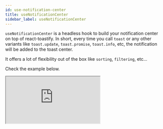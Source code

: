 ```yaml
---
id: use-notification-center
title: useNotificationCenter
sidebar_label: useNotificationCenter
---
```



`useNotificationCenter` is a headless hook to build your notification center on top of react-toastify. In short, every time you call `toast` or any other variants like `toast.update`, `toast.promise`, `toast.info`, etc, the notification will be added to the toast center.

It offers a lot of flexibility out of the box like `sorting`, `filtering`, etc... 

Check the example below.

<iframe src="https://codesandbox.io/embed/notification-center-framer-vddoj5?fontsize=14&hidenavigation=1&theme=dark"
     style={
       {
            width:"100%",
            height: "700px",
            border:0,
          borderRadius: "4px",
          overflow:"hidden"
       }}
     title="notification-center-framer"
     allow="accelerometer; ambient-light-sensor; camera; encrypted-media; geolocation; gyroscope; hid; microphone; midi; payment; usb; vr; xr-spatial-tracking"
     sandbox="allow-forms allow-modals allow-popups allow-presentation allow-same-origin allow-scripts"
   />

Another example using MUI.

<iframe src="https://codesandbox.io/embed/mui-notification-center-zvxod3?fontsize=14&hidenavigation=1&theme=dark"
     style={
       {
            width:"100%",
            height: "700px",
            border:0,
          borderRadius: "4px",
          overflow:"hidden"
       }}
     title="mui-notification-center"
     allow="accelerometer; ambient-light-sensor; camera; encrypted-media; geolocation; gyroscope; hid; microphone; midi; payment; usb; vr; xr-spatial-tracking"
     sandbox="allow-forms allow-modals allow-popups allow-presentation allow-same-origin allow-scripts"
   />

## Import

```tsx
import { useNotificationCenter } from "react-toastify/addons/useNotificationCenter"
```

## Initial parameters

```tsx
import { useNotificationCenter } from "react-toastify/addons/useNotificationCenter"

interface Data {
  exclude: boolean
}

function App(){
  const { notifications } = useNotificationCenter<Data>({
    data: [
      {id: "anId", createdAt: Date.now(), data: { exclude: false }},
      {id: "anotherId", createdAt: Date.now(), data: { exclude: true }}
      ],
    sort: (l, r) => l.createdAt - r.createdAt,
    filter: (item) => item.data.exclude === false
  })
}

```

| Parameter                                                                           | Description                                                                                                                                |
|-------------------------------------------------------------------------------------|--------------------------------------------------------------------------------------------------------------------------------------------|
| `data?: NotificationCenterItem<Data>[]`                                             | Initial data to rehydrate the notification center. Useful if you want to persist the content of the notification center                    |
| `sort?: (l: NotificationCenterItem<Data>, r: NotificationCenterItem<Data>): number` | By default, the notifications are sorted from the newest to the oldest using the `createdAt` field. Use this to provide your sort function |
| `filter?: (item: NotificationCenterItem<Data>): boolean`                            | Keep the toast that meets the condition specified in the callback function.                                                                |

:::info
 All parameters are optional
:::



## API

The hook gives you access to several values and functions. Let's view them one by one.

```tsx
import { useNotificationCenter } from "react-toastify/addons/useNotificationCenter"

const {
    notifications,
    clear,
    markAllAsRead,
    markAsRead,
    add,
    update,
    remove,
    find,
    sort,
    unreadCount
} = useNotificationCenter()
```

### `notifications`

Contains an array of `NotificationItem`. The `NotificationItem` has the following interface

```ts
interface NotificationCenter <Data = {}> {
  id: Id
  read: boolean;
  createdAt: number;
  data: Data;
  content?: React.ReactNode
  theme?: Theme
  type?: TypeOptions;
  isLoading?: boolean;
  containerId?: Id;
  icon?: React.ReactNode | false;
}
```

Most of the properties are populated when you display a notification on the screen using the `toast` function. A typical usage would look like this.

```tsx
import { useNotificationCenter } from "react-toastify/addons/useNotificationCenter"

function App(){
  const { notifications } = useNotificationCenter()

  return (
    <ul>
      {notifications.map(notification => (
        <li key={notification.id}>
          <span>id: {notification.id}</span>
          <span>createdAt: {notification.createdAt}</span>
          <p>content: {notification.content}</p>
          {/* you get the idea, you are free to use the properties the way that best suits your needs */}
        </li>
      ))}
    </ul>
  )
}
```

:::tip
The `content` contains the value that is displayed when calling the toast function. Use `data` if you want more control.
:::

```tsx
import { useNotificationCenter } from "react-toastify/addons/useNotificationCenter"

interface Data {
  title: string
  text: string
}

// somewhere in your app
toast("Hello", {
  data: {
    title: "Hello",
    text: "Lorem ipsum dolor..."
  }
})

function App(){
  const { notifications } = useNotificationCenter<Data>()

  return (
    <ul>
      {notifications.map(notification => (
        <li key={notification.id}>
          <span>id: {notification.id}</span>
          <span>createdAt: {notification.createdAt}</span>
          <p>title: {notification.data.title}</p>
          <p>text: {notification.data.text}</p>
        </li>
      ))}
    </ul>
  )
}
```

### `clear`

Remove all notifications from the notification center.

```tsx
import { useNotificationCenter } from "react-toastify/addons/useNotificationCenter"

function App(){
  const { notifications, clear } = useNotificationCenter()

  return (
    <div>
      <button onClick={clear}>clear</button>
      <div>{notifications.length}</div>
    </div>
  )
}
```


### `markAllAsRead`

Mark all notifications as read.

```tsx
import { useNotificationCenter } from "react-toastify/addons/useNotificationCenter"

function App(){
  const { notifications, markAllAsRead } = useNotificationCenter()

  return (
    <div>
      <button onClick={markAllAsRead}>Mark all as read</button>
      <ul>
        {notifications.map(notification => (
          <li key={notification.id}>
            <span>read: {notification.read}</span>
          </li>
        ))}
      </ul>
    </div>
  )
}
```

`markAllAsRead` accepts an optional boolean argument. It's only useful to mark all notifications as not read.

```tsx
import { useNotificationCenter } from "react-toastify/addons/useNotificationCenter"

function App(){
  const { notifications, markAllAsRead } = useNotificationCenter()

  return (
    <div>
      <button onClick={() => markAllAsRead(false)}>Mark all as not read</button>
      <ul>
        {notifications.map(notification => (
          <li key={notification.id}>
            <span>read: {notification.read}</span>
          </li>
        ))}
      </ul>
    </div>
  )
}
```

:::info
Calling `markAllasRead()` is equivalent to `markAllAsRead(true)`
:::

```ts
// function signature
markAllAsRead(read?: boolean): void
```

### `markAsRead`

Mark one or more notifications as read.

```tsx
import { useNotificationCenter } from "react-toastify/addons/useNotificationCenter"

function App(){
  const { notifications, markAsRead } = useNotificationCenter()

  return (
    <ul>
      {notifications.map(notification => (
        <li key={notification.id}>
          <span>read: {notification.read}</span>
          <button onClick={() => markAsRead(notification.id)}>mark as read</button>
        </li>
      ))}
    </ul>
  )
}
```

You can also provide an array of ids to mark multiple notifications as read.

```tsx
markAsRead(["a","list", "of", "id"])
```

Similar to `markAllAsRead`, this function accepts an optional boolean argument. It's only useful to mark the notifications as not read.

```tsx
markAsRead(notification.id, false)

// works for an array of ids as well
markAsRead(["a","list", "of", "id"], false)
```

### `unreadCount`

Contains the number of unread notifications.

```tsx
import { useNotificationCenter } from "react-toastify/addons/useNotificationCenter"

function App(){
  const { unreadCount } = useNotificationCenter()

  return (
    <div>{unreadCount}</div>
  )
}
```

### `remove`

Remove one or more notifications.

```tsx
import { useNotificationCenter } from "react-toastify/addons/useNotificationCenter"

function App(){
  const { notifications, remove } = useNotificationCenter()

  return (
    <ul>
      {notifications.map(notification => (
        <li key={notification.id}>
          <button onClick={() => remove(notification.id)}>remove</button>
        </li>
      ))}
    </ul>
  )
}
```

To remove multiple notifications at once, you can pass an array of ids.

```tsx
remove(["a","list", "of", "id"])
```

### `sort`

By default, the notifications are sorted from the newest to the oldest using the `createdAt` field. This can be changed anytime and you are free to use whatever field you want.

```tsx
import { useNotificationCenter, NotificationCenterItem } from "react-toastify/addons/useNotificationCenter"

function App(){
  const { notifications, sort } = useNotificationCenter()

  const sortAsc = () => {
    sort((l: NotificationCenterItem, r: NotificationCenterItem) => l.createdAt - r.createdAt)
  }

  return (
    <div>
      <button onClick={sortAsc}>Oldest to newest</button>
      <ul>
        {notifications.map(notification => (
          <li key={notification.id}>
            <span>{notification.id}</span>
          </li>
        ))}
      </ul>
    </div>
  )
}
```

Another example, using a field different from `createdAt`. We can imagine that the notification contains an `order` field under `data`.

```tsx
// somewhere in your app
toast("hello", {
  data: {
    order: 1
  }
})
```

```tsx
import { useNotificationCenter, NotificationCenterItem } from "react-toastify/addons/useNotificationCenter"

interface Data {
  order: number
}

function App(){
  const { notifications, sort } = useNotificationCenter<Data>()

  const sortAsc = () => {
    sort((l: NotificationCenterItem, r: NotificationCenterItem) => l.data.order - r.data.order)
  }

  return (
    <div>
      <button onClick={sortAsc}>Oldest to newest</button>
      <ul>
        {notifications.map(notification => (
          <li key={notification.id}>
            <span>{notification.id}</span>
          </li>
        ))}
      </ul>
    </div>
  )
}
```

### `add`

Let you add a notification without calling `toast`. This can be useful in many cases, job listener, global store, etc...

```tsx
import { useEffect } from "react"
import { useNotificationCenter } from "react-toastify/addons/useNotificationCenter"
import { jobListener } from "my-job-listener"

function App(){
  const { notifications, add } = useNotificationCenter()

  useEffect(() => {
    const unsub = jobListener.on("jobCreate",(job) => {
      add({ id: job.id, content: job.notification.content })
    })
  // although the reference of `add` changes for every render
  // you can safely omit it from the dependency array 
  }, [])

  return (
    <ul>
      {notifications.map(notification => (
        <li key={notification.id}>
          <span>{notification.id}</span>
        </li>
      ))}
    </ul>
  )
}
```

- If the id is already in use, the function will return `null` and nothing will happens. 
```tsx
add({ id: "an existing id" }) // return null
```

- If you omit the `id`, one is generated for you.
```tsx
add({ content: "hello" }) // return generated id
```

- You can also override the default values for `createdAt` and `read`
```tsx
add({ 
  // same as default value 😆
  createdAt: Date.now(),
  read: true
})
```

### `update`

Let you update a notification without calling `toast.update`. This can be useful in many cases, job listener, global store, etc...

```tsx
import { useEffect } from "react"
import { useNotificationCenter } from "react-toastify/addons/useNotificationCenter"
import { jobListener } from "my-job-listener"

function App(){
  const { notifications, update } = useNotificationCenter()

  useEffect(() => {
    const unsub = jobListener.on("jobUpdate", (job) => {
      update(job.id, { content: job.notification.content, data: { jobType: job.type } })
    })
  // although the reference of `update` changes for every render
  // you can safely omit it from the dependency array 
  }, [])

  return (
    <ul>
      {notifications.map(notification => (
        <li key={notification.id}>
          <span>{notification.id}</span>
        </li>
      ))}
    </ul>
  )
}
```

- if the given id does not exist, null is returned
```tsx
update("nonExistingId", {content: "hello"}) // return null
```


### `find`

Let you retrieve one or more notifications. This can be useful in many cases, job listener, global store, etc...

```tsx
import { useEffect } from "react"
import { useNotificationCenter } from "react-toastify/addons/useNotificationCenter"
import { jobListener } from "my-job-listener"

function App(){
  const { notifications, find } = useNotificationCenter()

  useEffect(() => {
    const unsub = jobListener.onChange((job) => {
      const notification = find(job.id);

      if(notification) {
        // do something if it already exist, for example update it
      } else {
        // do something if it does not exist, for example add it
      }
    })
  // although the reference of `find` changes for every render
  // you can safely omit it from the dependency array 
  }, [])

  return (
    <ul>
      {notifications.map(notification => (
        <li key={notification.id}>
          <span>{notification.id}</span>
        </li>
      ))}
    </ul>
  )
}
